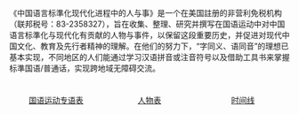 《中国语言标準化现代化进程中的人与事》是一个在美国註册的非营利免税机构（联邦税号：83-2358327），旨在收集、整理、研究并撰写在国语运动中对中国语言标準化与现代化有贡献的人物与事件，以保留这段重要历史，并促进对现代中国文化、教育及先行者精神的理解。在他们的努力下，“字同义、语同音”的理想已基本实现，不同地区的人们能通过学习汉语拼音或注音符号以及借助工具书来掌握标準国语/普通话，实现跨地域无障碍交流。

<div class="banner-container" style="display: flex;">
 	   <div class="left" style="flex: 1; padding: 10px; align-items: center; text-align: center;">
    	   <a href="/glossary/glossary-cn.html" class="banner-link">
     		  <p>国语运动专语表</p>
   	   		</a>
  		</div>
  	  <div class="middle" style="flex: 1; padding: 10px; align-items: center; text-align: center;">
    	  <a href="/people/people-cn.html" class="banner-link">
      		<p>人物表</p>
   	 		</a>
  	  </div>
 	  <div class="right" style="flex: 1; padding: 10px; align-items: center; text-align: center;">
    	  <a href="/glossary/timeline-cn.html" class="banner-link">
      		<p>时间线</p>
    		</a>
  	  </div>
</div>